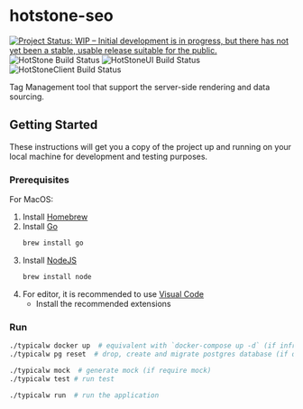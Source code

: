 # hotstone-seo

[![Project Status: WIP – Initial development is in progress, but there has not yet been a stable, usable release suitable for the public.](https://www.repostatus.org/badges/latest/wip.svg)](https://www.repostatus.org/#wip)
![HotStone Build Status](https://github.com/hotstone-seo/hotstone-seo/workflows/HotStone/badge.svg)
![HotStoneUI Build Status](https://github.com/hotstone-seo/hotstone-seo/workflows/HotStoneUI/badge.svg)
![HotStoneClient Build Status](https://github.com/hotstone-seo/hotstone-seo/workflows/HotStoneClient/badge.svg)

Tag Management tool that support the server-side rendering and data sourcing.

## Getting Started

These instructions will get you a copy of the project up and running on your local machine for development and testing purposes. 

### Prerequisites

For MacOS:
1. Install [Homebrew](https://brew.sh/)
2. Install [Go](https://golang.org/doc/install)
    ```bash
    brew install go
    ```
3. Install [NodeJS](https://nodejs.org/en/)
    ```bash
    brew install node
    ```
4. For editor, it is recommended to use [Visual Code](https://code.visualstudio.com/Download)
    - Install the recommended extensions

### Run 

```bash
./typicalw docker up  # equivalent with `docker-compose up -d` (if infrastructure not up)
./typicalw pg reset  # drop, create and migrate postgres database (if database not ready)

./typicalw mock  # generate mock (if require mock)
./typicalw test # run test 

./typicalw run  # run the application
```



